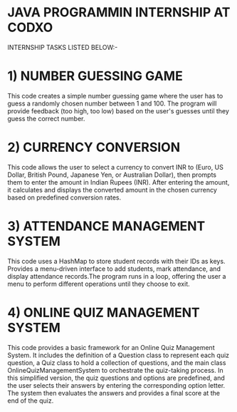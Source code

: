 # JAVA PROGRAMMIN INTERNSHIP AT CODXO 

INTERNSHIP TASKS LISTED BELOW:-

# 1) NUMBER GUESSING GAME 
This code creates a simple number guessing game where the user has to guess a randomly chosen number between 1 and 100. The program will provide feedback (too high, too low) based on the user's guesses until they guess the correct number.

# 2) CURRENCY CONVERSION 
This code allows the user to select a currency to convert INR to (Euro, US Dollar, British Pound, Japanese Yen, or Australian Dollar), then prompts them to enter the amount in Indian Rupees (INR). After entering the amount, it calculates and displays the converted amount in the chosen currency based on predefined conversion rates.

# 3) ATTENDANCE MANAGEMENT SYSTEM 
This code uses a HashMap to store student records with their IDs as keys. Provides a menu-driven interface to add students, mark attendance, and display attendance records.The program runs in a loop, offering the user a menu to perform different operations until they choose to exit.

# 4) ONLINE QUIZ MANAGEMENT SYSTEM 
This code provides a basic framework for an Online Quiz Management System. It includes the definition of a Question class to represent each quiz question, a Quiz class to hold a collection of questions, and the main class OnlineQuizManagementSystem to orchestrate the quiz-taking process. In this simplified version, the quiz questions and options are predefined, and the user selects their answers by entering the corresponding option letter. The system then evaluates the answers and provides a final score at the end of the quiz.






